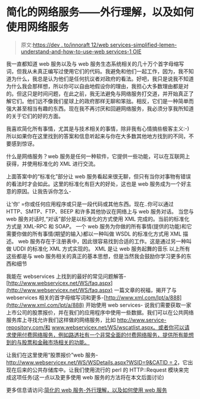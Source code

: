 # 简化的网络服务——外行理解，以及如何使用网络服务

> 原文:[https://dev . to/innoraft 12/web services-simplified-lemen-understand-and-how-to-use-web services-1 OIE](https://dev.to/innoraft12/webservices-simplified-layman-understanding-and-how-to-use-webservices-1oie)

我一直都知道 web 服务以及与 web 服务生态系统相关的几十万个首字母缩写词，但我从未真正编写过使用它们的代码。我避免和他们一起工作，因为，我不知道为什么，我总是认为他们是任何抗议者对政府的看法。好吧，我只是说我不知道为什么我会那样想，所以你可以自由地假设你的理由，我担心大多数理由都是对的。但这只是时间问题，在此之前，我无法避免与网络服务打交道，并开始真正了解它们。他们远不像我们星球上的政府那样无聊和笨拙。相反，它们是一种简单而强大甚至相当有趣的东西。现在我不再讨厌和回避网络服务，我必须分享我所知道的关于它们的好的方面。

我喜欢简化所有事情，尤其是与技术相关的事情，除非我有心情搞些极客主义:-)所以如果你在这里找到的答案和信息听起来与你在大多数其他地方找到的不同，不要感到惊讶。

什么是网络服务？web 服务是任何一种软件，它提供一些功能，可以在互联网上获得，并使用标准化的 XML 进行交流。

上面答案中的“标准化”部分让 web 服务看起来很无聊，但只有当你对事物有错误的看法时才会如此。这里的标准化有巨大的好处，这也是 web 服务成为一个好主意的原因。让我告诉你怎么-

让'你' =你或任何应用程序或只是一段代码或其他东西。现在..你可以通过 HTTP、SMTP、FTP、BEEP 和许多其他协议在网络上与 web 服务对话。
当您与 web 服务对话时,“对话”部分是以标准化的方式使用 XML 完成的。当前的标准化方式是 XML-RPC 和 SOAP。
一个 web 服务为你做的所有事情(提供的功能)和它需要你做的所有事情(期望的输入)都以一种叫做 WSDL 的标准化方式用 XML 描述。
web 服务存在于注册表中，因此很容易找到合适的工作。这是通过另一种叫做 UDDI 的标准化 XML 方式实现的。
XML 是让 web 服务起舞的音乐
以上所有这些都是与 web 服务相关的真正的基本思想，但是当然我会鼓励你学习更多的东西和细节

我能在 webservices 上找到的最好的常见问题解答-[http://www.webservicex.net/WS/faq.aspx](http://www.webservicex.net/WS/faq.aspx)
一篇文章的祝福，揭开了与 webservices 相关的首字母缩写词和更多-[http://www.xml.com/lpt/a/888](http://www.xml.com/lpt/a/888)
开始使用 web services-
说我们需要获取一家上市公司的股票报价，并在我们的应用程序中使用一些数据。我们可以在公共网络服务库上寻找允许我们这样做的网络服务，比如 http://www.service-repository.com/和 www.webservicex.net/WS/wscatlist.aspx。或者你可以请求使用付费网络服务，例如路透社有一个非常全面的付费网络服务，提供所有能想到的与股票和金融市场相关的功能。

让我们在这里使用“股票报价”web 服务-[http://www.webservicex.net/WS/WSDetails.aspx?WSID=9&CATID = 2](http://www.webservicex.net/WS/WSDetails.aspx?WSID=9&CATID=2)，它出现在后来的公共存储库中。让我们使用流行的 perl 的 HTTP::Request 模块来完成这项任务(这一点以及更多使用 web 服务的方法将在本文后面讨论)

更多信息请访问:[简化的 web 服务-外行理解，以及如何使用 web 服务](https://www.innoraft.com/blogs/webservices-simplified-layman-understanding-and-how-use-webservices)